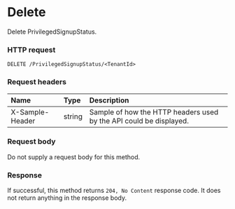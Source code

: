 # Delete

Delete PrivilegedSignupStatus.
### HTTP request
```http
DELETE /PrivilegedSignupStatus/<TenantId>

```
### Request headers
| Name       | Type | Description|
|:---------------|:--------|:----------|
| X-Sample-Header  | string  | Sample of how the HTTP headers used by the API could be displayed.|

### Request body
Do not supply a request body for this method.


### Response
If successful, this method returns `204, No Content` response code. It does not return anything in the response body.


<!-- uuid: 231721c4-a8af-49ed-86db-522f70a12115
2015-10-09 18:31:37 UTC -->